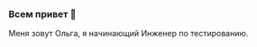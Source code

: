 ### Всем привет 👋
Меня зовут Ольга, я начинающий Инженер по тестированию. 

<!--
**0lgaPankeeva/0lgaPankeeva** is a ✨ _special_ ✨ repository because its `README.md` (this file) appears on your GitHub profile.

Here are some ideas to get you started:

- 🔭 I’m currently working on ...
- 🌱 I’m currently learning ...
- 👯 I’m looking to collaborate on ...
- 🤔 I’m looking for help with ...
- 💬 Ask me about ...
- 📫 How to reach me: ...
- 😄 Pronouns: ...
- ⚡ Fun fact: ...
-->



<!--### :fire: Моя статистика : 
[![GitHub Streak](http://github-readme-streak-stats.herokuapp.com?user=0lgapankeeva&hide_border=%D0%9B%D0%9E%D0%96%D0%AC&locale=ru)](https://git.io/streak-stats)
**[![Top Langs](https://github-readme-stats.vercel.app/api/top-langs/?username=0lgaPankeeva&locale=ru&hide_border=%D0%9B%D0%9E%D0%96%D0%AC)](https://github.com/anuraghazra/github-readme-stats)**-->
